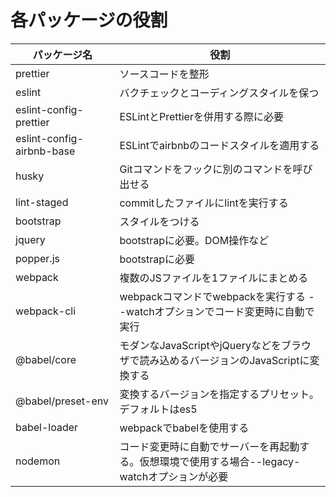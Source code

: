# 各パッケージの役割

| パッケージ名 | 役割 |
| --- | --- | 
| prettier | ソースコードを整形 |
| eslint | バクチェックとコーディングスタイルを保つ |
| eslint-config-prettier | ESLintとPrettierを併用する際に必要 |
| eslint-config-airbnb-base | ESLintでairbnbのコードスタイルを適用する |
| husky | Gitコマンドをフックに別のコマンドを呼び出せる |
| lint-staged | commitしたファイルにlintを実行する |
| bootstrap | スタイルをつける |
| jquery | bootstrapに必要。DOM操作など |
| popper.js | bootstrapに必要 |
| webpack | 複数のJSファイルを1ファイルにまとめる |
| webpack-cli | webpackコマンドでwebpackを実行する --watchオプションでコード変更時に自動で実行|
| @babel/core | モダンなJavaScriptやjQueryなどをブラウザで読み込めるバージョンのJavaScriptに変換する |
| @babel/preset-env | 変換するバージョンを指定するプリセット。デフォルトはes5 |
| babel-loader | webpackでbabelを使用する |
| nodemon | コード変更時に自動でサーバーを再起動する。仮想環境で使用する場合--legacy-watchオプションが必要 |


